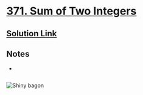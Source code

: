 # [371. Sum of Two Integers](https://leetcode.com/problems/sum-of-two-integers/)

## [Solution Link]()

## Notes

- 

```java

```

![Shiny bagon](https://projectpokemon.org/images/shiny-sprite/bagon.gif)
